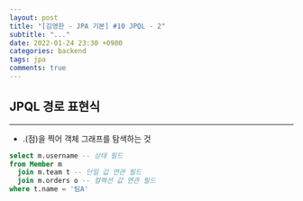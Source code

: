 ```yaml
---
layout: post
title: "[김영한 - JPA 기본] #10 JPQL - 2"
subtitle: "..."
date: 2022-01-24 23:30 +0900
categories: backend
tags: jpa
comments: true
---
```


## JPQL 경로 표현식

---

- .(점)을 찍어 객체 그래프를 탐색하는 것

```sql
select m.username -- 상태 필드
from Member m
  join m.team t -- 단일 값 연관 필드
  join m.orders o -- 컬렉션 값 연관 필드
where t.name = '팀A'
```
